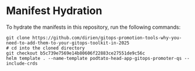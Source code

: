 # Manifest Hydration

To hydrate the manifests in this repository, run the following commands:

```shell
git clone https://github.com/dirien/gitops-promotion-tools-why-you-need-to-add-them-to-your-gitops-toolkit-in-2025
# cd into the cloned directory
git checkout b5c739e7569e14b80606f22883ce27551de9c56c
helm template . --name-template podtato-head-app-gitops-promoter-qs --include-crds
```
